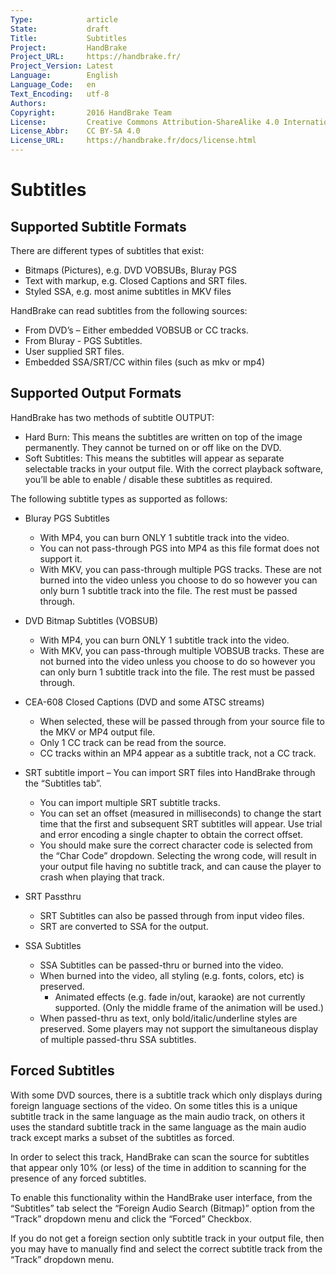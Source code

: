 ```yaml
---
Type:            article
State:           draft
Title:           Subtitles
Project:         HandBrake
Project_URL:     https://handbrake.fr/
Project_Version: Latest
Language:        English
Language_Code:   en
Text_Encoding:   utf-8
Authors:         
Copyright:       2016 HandBrake Team
License:         Creative Commons Attribution-ShareAlike 4.0 International
License_Abbr:    CC BY-SA 4.0
License_URL:     https://handbrake.fr/docs/license.html
---
```


Subtitles
=========

## Supported Subtitle Formats

There are different types of subtitles that exist:

- Bitmaps (Pictures), e.g. DVD VOBSUBs, Bluray PGS
- Text with markup, e.g. Closed Captions and SRT files.
- Styled SSA, e.g. most anime subtitles in MKV files

HandBrake can read subtitles from the following sources:

- From DVD’s – Either embedded VOBSUB or CC tracks. 
- From Bluray - PGS Subtitles. 
- User supplied SRT files. 
- Embedded SSA/SRT/CC within files (such as mkv or mp4)

## Supported Output Formats

HandBrake has two methods of subtitle OUTPUT:

- Hard Burn: This means the subtitles are written on top of the image permanently. They cannot be turned on or off like on the DVD.
- Soft Subtitles: This means the subtitles will appear as separate selectable tracks in your output file. With the correct playback software, you’ll be able to enable / disable these subtitles as required.

The following subtitle types as supported as follows:

- Bluray PGS Subtitles
  - With MP4, you can burn ONLY 1 subtitle track into the video. 
  - You can not pass-through PGS into MP4 as this file format does not support it.
  - With MKV, you can pass-through multiple PGS tracks. These are not burned into the video unless you choose to do so however you can only burn 1 subtitle track into the file. The rest must be passed through.
  
- DVD Bitmap Subtitles (VOBSUB)
  - With MP4, you can burn ONLY 1 subtitle track into the video.
  - With MKV, you can pass-through multiple VOBSUB tracks. These are not burned into the video unless you choose to do so however you can only burn 1 subtitle track into the file. The rest must be passed through.

- CEA-608 Closed Captions (DVD and some ATSC streams) 
  - When selected, these will be passed through from your source file to the MKV or MP4 output file.
  - Only 1 CC track can be read from the source.
  - CC tracks within an MP4 appear as a subtitle track, not a CC track.

- SRT subtitle import – You can import SRT files into HandBrake through the “Subtitles tab”. 
  - You can import multiple SRT subtitle tracks.
  - You can set an offset (measured in milliseconds) to change the start time that the first and subsequent SRT subtitles will appear. Use trial and error encoding a single chapter to obtain the correct offset.
  - You should make sure the correct character code is selected from the “Char Code” dropdown. Selecting the wrong code, will result in your output file having no subtitle track, and can cause the player to crash when playing that track.

- SRT Passthru
  - SRT Subtitles can also be passed through from input video files.
  - SRT are converted to SSA for the output.


- SSA Subtitles
  - SSA Subtitles can be passed-thru or burned into the video. 
  - When burned into the video, all styling (e.g. fonts, colors, etc) is preserved.
    - Animated effects (e.g. fade in/out, karaoke) are not currently supported. (Only the middle frame of the animation will be used.)
  - When passed-thru as text, only bold/italic/underline styles are preserved. Some players may not support the simultaneous display of multiple passed-thru SSA subtitles.

## Forced Subtitles

With some DVD sources, there is a subtitle track which only displays during foreign language sections of the video. On some titles this is a unique subtitle track in the same language as the main audio track, on others it uses the standard subtitle track in the same language as the main audio track except marks a subset of the subtitles as forced.

In order to select this track, HandBrake can scan the source for subtitles that appear only 10% (or less) of the time in addition to scanning for the presence of any forced subtitles.
  
To enable this functionality within the HandBrake user interface, from the “Subtitles” tab select the “Foreign Audio Search (Bitmap)” option from the “Track” dropdown menu and click the “Forced” Checkbox.

If you do not get a foreign section only subtitle track in your output file, then you may have to manually find and select the correct subtitle track from the “Track” dropdown menu.
